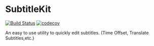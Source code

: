 # SubtitleKit
[![Build Status](https://travis-ci.org/lakrsv/SubtitleKit.svg?branch=master)](https://travis-ci.org/lakrsv/SubtitleKit)
[![codecov](https://codecov.io/gh/lakrsv/SubtitleKit/branch/master/graph/badge.svg)](https://codecov.io/gh/lakrsv/SubtitleKit)

An easy to use utility to quickly edit subtitles. (Time Offset, Translate Subtitles,etc.)

